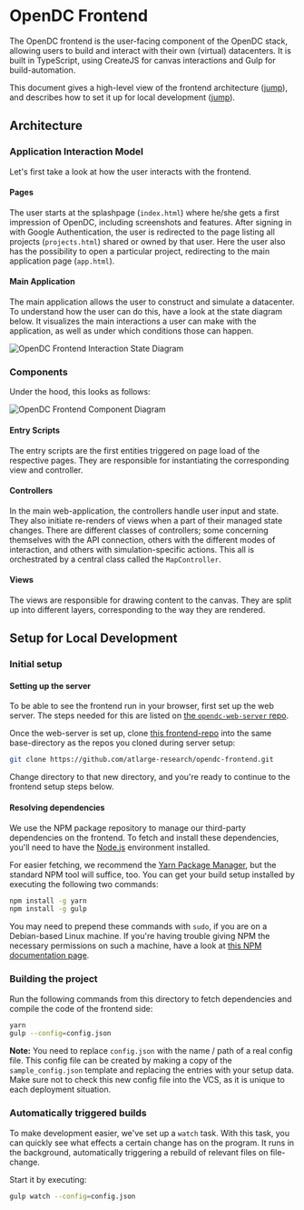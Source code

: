 # OpenDC Frontend

The OpenDC frontend is the user-facing component of the OpenDC stack, allowing users to build and interact with their own (virtual) datacenters. It is built in TypeScript, using CreateJS for canvas interactions and Gulp for build-automation.

This document gives a high-level view of the frontend architecture ([jump](#architecture)), and describes how to set it up for local development ([jump](#setup-for-local-development)).

## Architecture

### Application Interaction Model
Let's first take a look at how the user interacts with the frontend. 

#### Pages
The user starts at the splashpage (`index.html`) where he/she gets a first impression of OpenDC, including screenshots and features. After signing in with Google Authentication, the user is redirected to the page listing all projects (`projects.html`) shared or owned by that user. Here the user also has the possibility to open a particular project, redirecting to the main application page (`app.html`).

#### Main Application
The main application allows the user to construct and simulate a datacenter. To understand how the user can do this, have a look at the state diagram below. It visualizes the main interactions a user can make with the application, as well as under which conditions those can happen.

![OpenDC Frontend Interaction State Diagram](https://raw.githubusercontent.com/atlarge-research/opendc-frontend/master/images/opendc-frontend-interaction-state-diagram.png)

### Components
Under the hood, this looks as follows:

![OpenDC Frontend Component Diagram](https://raw.githubusercontent.com/atlarge-research/opendc-frontend/master/images/opendc-frontend-component-diagram.png)

#### Entry Scripts
The entry scripts are the first entities triggered on page load of the respective pages. They are responsible for instantiating the corresponding view and controller.

#### Controllers
In the main web-application, the controllers handle user input and state. They also initiate re-renders of views when a part of their managed state changes. There are different classes of controllers; some concerning themselves with the API connection, others with the different modes of interaction, and others with simulation-specific actions. This all is orchestrated by a central class called the `MapController`.

#### Views
The views are responsible for drawing content to the canvas. They are split up into different layers, corresponding to the way they are rendered.

## Setup for Local Development

### Initial setup

#### Setting up the server
To be able to see the frontend run in your browser, first set up the web server. The steps needed for this are listed on [the `opendc-web-server` repo](https://github.com/atlarge-research/opendc-web-server).

Once the web-server is set up, clone [this frontend-repo](https://github.com/atlarge-research/opendc-frontend.git) into the same base-directory as the repos you cloned during server setup:

```bash
git clone https://github.com/atlarge-research/opendc-frontend.git
```

Change directory to that new directory, and you're ready to continue to the frontend setup steps below.

#### Resolving dependencies
We use the NPM package repository to manage our third-party dependencies on the frontend. To fetch and install these dependencies, you'll need to have the [Node.js](https://nodejs.org/en/) environment installed. 

For easier fetching, we recommend the [Yarn Package Manager](https://yarnpkg.com), but the standard NPM tool will suffice, too. You can get your build setup installed by executing the following two commands:

```bash
npm install -g yarn
npm install -g gulp
```
   
You may need to prepend these commands with `sudo`, if you are on a Debian-based Linux machine. If you're having trouble giving NPM the necessary permissions on such a machine, have a look at [this NPM documentation page](https://docs.npmjs.com/getting-started/fixing-npm-permissions).

### Building the project
Run the following commands from this directory to fetch dependencies and compile the code of the frontend side:

```bash
yarn
gulp --config=config.json
```

**Note:** You need to replace `config.json` with the name / path of a real config file. This config file can be created by making a copy of the `sample_config.json` template and replacing the entries with your setup data. Make sure not to check this new config file into the VCS, as it is unique to each deployment situation.

### Automatically triggered builds
To make development easier, we've set up a `watch` task. With this task, you can quickly see what effects a certain change has on the program. It runs in the background, automatically triggering a rebuild of relevant files on file-change.

Start it by executing:

```bash
gulp watch --config=config.json
```
